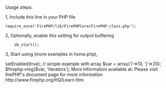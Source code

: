 
Usage steps:

1, Include this line in your PHP file

	require_once('FirePHP/lib/FirePHPCore/FirePHP.class.php');

2, Optionally, enable this setting for output buffering

		ob_start();

3, Start using (more examples in home.php),

<?php
$firephp = FirePHP::getInstance(true);

$firephp->setEnabled(true);

// simple example with array
$var = array('i'=>10, 'j'=>20);
$firephp->log($var, 'Iterators');

More Information available at:

	Please visit firePHP's document page for more information
		http://www.firephp.org/HQ/Learn.htm
